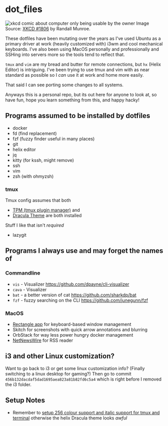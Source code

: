 # dot_files

![xkcd comic about computer only being usable by the owner](https://imgs.xkcd.com/comics/borrow_your_laptop.png)
Image Source: [XKCD #1806](https://xkcd.com/1806/) by Randall Munroe.

These dotfiles have been mutating over the years as I've used Ubuntu as a primary driver at work (heavily customized with)
i3wm and cool mechanical keyboards.
I've also been using MacOS personally and professionally and SSHing into servers more so the tools tend to reflect that.

`tmux` and `vim` are my bread and butter for remote connections, but `hx` (Helix Editor) is intriguing.
I've been trying to use tmux and vim with as near standard as possible so I _can_ use it at work and home more easily.

That said I can see porting some changes to all systems.


Anyways this is a personal repo, but its out here for anyone to look at, so have fun, hope you learn something from this,
and happy hacky!

## Programs assumed to be installed by dotfiles

- docker
- fd (find replacement)
- fzf (fuzzy finder useful in many places)
- git
- helix editor
- jq
- kitty (for kssh, might remove)
- ssh
- vim
- zsh (with ohmyzsh)

### tmux

Tmux config assumes that both
- [TPM (tmux plugin manager)](https://github.com/tmux-plugins/tpm) and
- [Dracula Theme](https://draculatheme.com/tmux)
are both installed

Stuff I like that isn't _required_
- lazygit

## Programs I always use and may forget the names of

### Commandline

- `vis` - Visualizer https://github.com/dpayne/cli-visualizer
- `cava` - Visualizer
- `bat` - a better version of cat https://github.com/sharkdp/bat
- `fzf` - fuzzy searching on the CLI https://github.com/junegunn/fzf

### MacOS

- [Rectangle app](https://rectangleapp.com/) for keyboard-based window management
- Skitch for screenshots with quick arrow annotations and blurring
- OrbStack for way less power hungry docker management
- [NetNewsWire](https://netnewswire.com/) for RSS reader

## i3 and other Linux customization?

Want to go back to i3 or get some linux customization info? (Finally switching to a linux desktop for gaming?)
Then go to commit `456b132dacdaf5dad1695aea823a81b82fd6c5a4` which is right before I removed the i3 folder.

## Setup Notes

- Remember to [setup 256 colour support and italic support for tmux and terminal](https://weibeld.net/terminals-and-shells/italics.html) otherwise the helix Dracula theme looks _awful_

